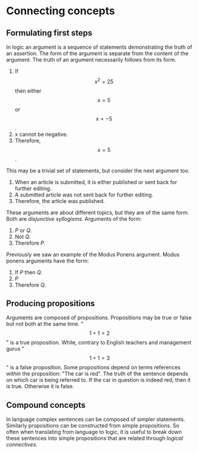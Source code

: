 # Connecting concepts

## Formulating first steps

In logic an argument is a sequence of statements demonstrating the truth of an
assertion. The form of the argument is separate from the content of the
argument. The truth of an argument necessarily follows from its form.

1. If $$x^2 = 25$$ then either $$x = 5$$ or $$x = -5$$.
1. x cannot be negative.
1. Therefore, $$x = 5$$.

This may be a trivial set of statements, but consider the next argument too.

1. When an article is submitted, it is either published or sent back for further editing.
1. A submitted article was not sent back for further editing.
1. Therefore, the article was published.

These arguments are about different topics, but they are of the same form. Both
are *disjunctive syllogisms*. Arguments of the form:

1. *P* or *Q*.
1. Not *Q*.
1. Therefore *P*.

Previously we saw an example of the Modus Ponens argument. Modus ponens
arguments have the form:

1. If *P* then *Q*.
1. *P*
1. Therefore *Q*.

## Producing propositions

Arguments are composed of propositions. Propositions may be true or false but
not both at the same time. "$$1 + 1 = 2$$" is a true proposition. While,
contrary to English teachers and management gurus "$$1 + 1 = 3$$" is a false
proposition. Some propositions depend on terms references within the
proposition: "The car is red". The truth of the sentence depends on which car
is being referred to. If the car in question is indeed red, then it is true.
Otherwise it is false.

## Compound concepts

In language complex sentences can be composed of simpler statements. Similarly
propositions can be constructed from simple propositions. So often when
translating from language to logic, it is useful to break down these sentences
into simple propositions that are related through _logical connectives_.

